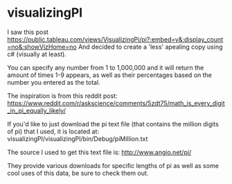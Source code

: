 # visualizingPI

I saw this post https://public.tableau.com/views/VisualizingPi/pi?:embed=y&:display_count=no&:showVizHome=no 
And decided to create a 'less' apealing copy using c# (visually at least).

You can specify any number from 1 to 1,000,000 and it will return the amount of times 1-9 appears, as well as their percentages based
on the number you entered as the total.

The inspiration is from this reddit post:
https://www.reddit.com/r/askscience/comments/5zdt75/math_is_every_digit_in_pi_equally_likely/

If you'd like to just download the pi text file (that contains the million digits of pi) that I used, it is located at:
visualizingPI/visualizingPI/bin/Debug/piMillion.txt

The source I used to get this text file is:
http://www.angio.net/pi/

They provide various downloads for specific lengths of pi as well as some cool uses of this data, be sure to check them out. 
